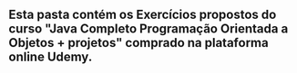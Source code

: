 ## Esta pasta contém os Exercícios propostos do curso "Java Completo Programação Orientada a Objetos + projetos" comprado na plataforma online Udemy.

